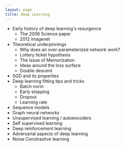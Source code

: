 ```yaml
---
layout: page
title: Deep Learning
---
```


- Early history of deep learning's resurgence
	- The 2006 Science paper
	- 2012 imagenet
- Theoretical underpinnings 
	- Why does an over-parameterized network work?
	- Lottery ticket hypothesis
	- The issue of Memorization
	- Ideas around the loss surface
	- Double descent
- SGD and its properties
- Deep learning fitting tips and tricks
	- Batch norm
	- Early stopping
	- Dropout
	- Learning rate
- Sequence models
- Graph neural networks
- Unsupervised learning / autoencoders
- Self supervised learning
- Deep reinforcement learning
- Adversarial aspects of deep learning
- Noise Constrastive learning


